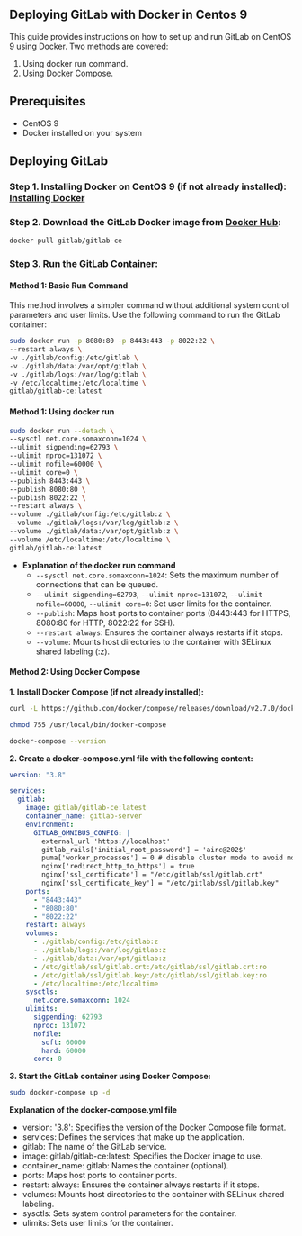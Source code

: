 ## Deploying GitLab with Docker in Centos 9

This guide provides instructions on how to set up and run GitLab on CentOS 9 using Docker. Two methods are covered:

1. Using docker run command.
2. Using Docker Compose.

## Prerequisites

- CentOS 9
- Docker installed on your system

## Deploying GitLab

### Step 1. Installing Docker on CentOS 9 (if not already installed): [Installing Docker](../README.md)

### Step 2. Download the GitLab Docker image from [Docker Hub](https://hub.docker.com/r/gitlab/gitlab-ce):

```bash
docker pull gitlab/gitlab-ce
```

### Step 3. Run the GitLab Container:

#### **Method 1: Basic Run Command**

This method involves a simpler command without additional system control parameters and user limits. Use the following command to run the GitLab container:

```bash
sudo docker run -p 8080:80 -p 8443:443 -p 8022:22 \
--restart always \
-v ./gitlab/config:/etc/gitlab \
-v ./gitlab/data:/var/opt/gitlab \
-v ./gitlab/logs:/var/log/gitlab \
-v /etc/localtime:/etc/localtime \
gitlab/gitlab-ce:latest
```

#### **Method 1: Using docker run**

```bash
sudo docker run --detach \
--sysctl net.core.somaxconn=1024 \
--ulimit sigpending=62793 \
--ulimit nproc=131072 \
--ulimit nofile=60000 \
--ulimit core=0 \
--publish 8443:443 \
--publish 8080:80 \
--publish 8022:22 \
--restart always \
--volume ./gitlab/config:/etc/gitlab:z \
--volume ./gitlab/logs:/var/log/gitlab:z \
--volume ./gitlab/data:/var/opt/gitlab:z \
--volume /etc/localtime:/etc/localtime \
gitlab/gitlab-ce:latest
```

- **Explanation of the docker run command**
  - `--sysctl net.core.somaxconn=1024`: Sets the maximum number of connections that can be queued.
  - `--ulimit sigpending=62793`, `--ulimit nproc=131072`, `--ulimit nofile=60000`, `--ulimit core=0`: Set user limits for the container.
  - `--publish`: Maps host ports to container ports (8443:443 for HTTPS, 8080:80 for HTTP, 8022:22 for SSH).
  - `--restart always`: Ensures the container always restarts if it stops.
  - `--volume`: Mounts host directories to the container with SELinux shared labeling (:z).

#### **Method 2: Using Docker Compose**

**1. Install Docker Compose (if not already installed):**

```bash
curl -L https://github.com/docker/compose/releases/download/v2.7.0/docker-compose-$(uname -s)-$(uname -m) -o /usr/local/bin/docker-compose
```

```bash
chmod 755 /usr/local/bin/docker-compose
```

```bash
docker-compose --version
```

**2. Create a docker-compose.yml file with the following content:**

```yaml
version: "3.8"

services:
  gitlab:
    image: gitlab/gitlab-ce:latest
    container_name: gitlab-server
    environment:
      GITLAB_OMNIBUS_CONFIG: |
        external_url 'https://localhost'
        gitlab_rails['initial_root_password'] = 'airc@202$'
        puma['worker_processes'] = 0 # disable cluster mode to avoid more memory usage
        nginx['redirect_http_to_https'] = true
        nginx['ssl_certificate'] = "/etc/gitlab/ssl/gitlab.crt"
        nginx['ssl_certificate_key'] = "/etc/gitlab/ssl/gitlab.key"
    ports:
      - "8443:443"
      - "8080:80"
      - "8022:22"
    restart: always
    volumes:
      - ./gitlab/config:/etc/gitlab:z
      - ./gitlab/logs:/var/log/gitlab:z
      - ./gitlab/data:/var/opt/gitlab:z
      - /etc/gitlab/ssl/gitlab.crt:/etc/gitlab/ssl/gitlab.crt:ro
      - /etc/gitlab/ssl/gitlab.key:/etc/gitlab/ssl/gitlab.key:ro
      - /etc/localtime:/etc/localtime
    sysctls:
      net.core.somaxconn: 1024
    ulimits:
      sigpending: 62793
      nproc: 131072
      nofile:
        soft: 60000
        hard: 60000
      core: 0

```

**3. Start the GitLab container using Docker Compose:**

```bash
sudo docker-compose up -d
```

**Explanation of the docker-compose.yml file**

- version: '3.8': Specifies the version of the Docker Compose file format.
- services: Defines the services that make up the application.
- gitlab: The name of the GitLab service.
- image: gitlab/gitlab-ce:latest: Specifies the Docker image to use.
- container_name: gitlab: Names the container (optional).
- ports: Maps host ports to container ports.
- restart: always: Ensures the container always restarts if it stops.
- volumes: Mounts host directories to the container with SELinux shared labeling.
- sysctls: Sets system control parameters for the container.
- ulimits: Sets user limits for the container.
